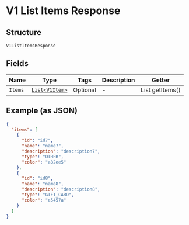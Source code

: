 
# V1 List Items Response

## Structure

`V1ListItemsResponse`

## Fields

| Name | Type | Tags | Description | Getter |
|  --- | --- | --- | --- | --- |
| `Items` | [`List<V1Item>`](/doc/models/v1-item.md) | Optional | - | List<V1Item> getItems() |

## Example (as JSON)

```json
{
  "items": [
    {
      "id": "id7",
      "name": "name7",
      "description": "description7",
      "type": "OTHER",
      "color": "a82ee5"
    },
    {
      "id": "id8",
      "name": "name8",
      "description": "description8",
      "type": "GIFT_CARD",
      "color": "e5457a"
    }
  ]
}
```

